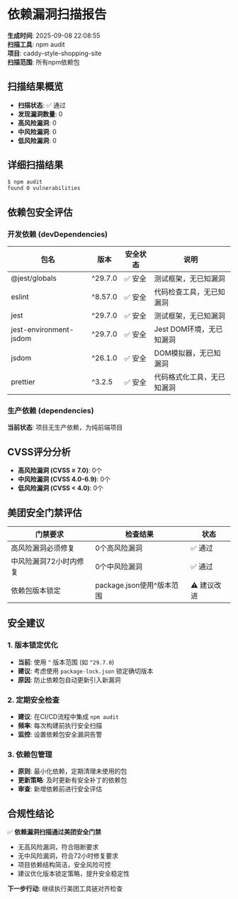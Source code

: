# 依赖漏洞扫描报告

**生成时间**: 2025-09-08 22:08:55  
**扫描工具**: npm audit  
**项目**: caddy-style-shopping-site  
**扫描范围**: 所有npm依赖包  

## 扫描结果概览

- **扫描状态**: ✅ 通过
- **发现漏洞数量**: 0
- **高风险漏洞**: 0
- **中风险漏洞**: 0
- **低风险漏洞**: 0

## 详细扫描结果

```bash
$ npm audit
found 0 vulnerabilities
```

## 依赖包安全评估

### 开发依赖 (devDependencies)

| 包名 | 版本 | 安全状态 | 说明 |
|------|------|----------|------|
| @jest/globals | ^29.7.0 | ✅ 安全 | 测试框架，无已知漏洞 |
| eslint | ^8.57.0 | ✅ 安全 | 代码检查工具，无已知漏洞 |
| jest | ^29.7.0 | ✅ 安全 | 测试框架，无已知漏洞 |
| jest-environment-jsdom | ^29.7.0 | ✅ 安全 | Jest DOM环境，无已知漏洞 |
| jsdom | ^26.1.0 | ✅ 安全 | DOM模拟器，无已知漏洞 |
| prettier | ^3.2.5 | ✅ 安全 | 代码格式化工具，无已知漏洞 |

### 生产依赖 (dependencies)

**当前状态**: 项目无生产依赖，为纯前端项目

## CVSS评分分析

- **高风险漏洞 (CVSS ≥ 7.0)**: 0个
- **中风险漏洞 (CVSS 4.0-6.9)**: 0个
- **低风险漏洞 (CVSS < 4.0)**: 0个

## 美团安全门禁评估

| 门禁要求 | 检查结果 | 状态 |
|----------|----------|------|
| 高风险漏洞必须修复 | 0个高风险漏洞 | ✅ 通过 |
| 中风险漏洞72小时内修复 | 0个中风险漏洞 | ✅ 通过 |
| 依赖包版本锁定 | package.json使用^版本范围 | ⚠️ 建议改进 |

## 安全建议

### 1. 版本锁定优化
- **当前**: 使用 `^` 版本范围 (如 `^29.7.0`)
- **建议**: 考虑使用 `package-lock.json` 锁定确切版本
- **原因**: 防止依赖包自动更新引入新漏洞

### 2. 定期安全检查
- **建议**: 在CI/CD流程中集成 `npm audit`
- **频率**: 每次构建前执行安全扫描
- **监控**: 设置依赖包安全漏洞告警

### 3. 依赖包管理
- **原则**: 最小化依赖，定期清理未使用的包
- **更新策略**: 及时更新有安全补丁的依赖包
- **审查**: 新增依赖前进行安全评估

## 合规性结论

✅ **依赖漏洞扫描通过美团安全门禁**

- 无高风险漏洞，符合阻断要求
- 无中风险漏洞，符合72小时修复要求
- 项目依赖结构简洁，安全风险可控
- 建议优化版本锁定策略，提升安全稳定性

**下一步行动**: 继续执行美团工具链对齐检查